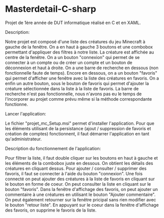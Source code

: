 # Masterdetail-C-sharp

Projet de 1ère année de DUT informatique réalisé en C et en XAML.

Description:

Notre projet est composé d'une liste des créatures du jeu Minecraft à gauche de la fenêtre.
On a en haut à gauche 3 boutons et une combobox permettant d'appliquer des filtres à notre liste.
La créature est affichée au centre de la fenêtre.
On a un bouton "connexion" qui permet de se connecter à un compte ou de créer un compte et un bouton de déconnexion et haut à droite.
On a une barre de recherche en dessous (non fonctionnelle faute de temps).
Encore en dessous, on a un bouton "favoris" qui permet d'afficher une fenêtre avec la liste des créatures en favoris.
On a enfin un autre bouton, sous le bouton de favoris qui permet d'ajouter la créature sélectionnée dans la liste à la liste de favoris.
La barre de recherche n'est pas fonctionnelle, nous n'avons pas eu le temps de l'incorporer au projet comme prévu même si la méthode 
correspondante fonctionne.

Lancer l'application:

Le fichier "projet_mc_Setup.msi" permet d'installer l'application.
Pour que les éléments utilisant de la persistance (ajout / suppression de favoris et création de comptes) fonctionnent, il faut démarrer 
l'application en tant qu'administrateur.

Description du fonctionnement de l'application:

Pour filtrer la liste, il faut double cliquer sur les boutons en haut à gauche et les éléments de la combobox juste en dessous.
On obtient les détails des créatures en cliquant dessus.
Pour ajouter / consulter / supprimer des favoris, il faut se connecter à l'aide du bouton "connexion".
Une fois connecté on peut ajouter des créatures à la liste de favoris en cliquant sur le bouton en forme de coeur.
On peut consulter la liste en cliquant sur le bouton "favoris".
Dans la fenêtre d'affichage des favoris, on peut ajouter un commentaire à une créatures en utilisant le bouton "Ajouter commentaire".
On peut également retourner sur la fenêtre pricipal sans rien modifier avec le bouton "retour liste".
En appuyant sur le coeur dans la fenêtre d'affichage des favoris, on supprime le favoris de la liste.

